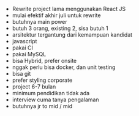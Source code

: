 - Rewrite project lama menggunakan React JS
- mulai efektif akhir juli untuk rewrite
- butuhnya main power
- butuh 3 orang, existing 2, sisa butuh 1
- arsitektur tergantung dari kemampuan kandidat
- javascript
- pakai CI
- pakai MySQL
- bisa Hybrid, prefer onsite
- nggak perlu bisa docker, dan unit testing
- bisa git
- prefer styling corporate
- project 6-7 bulan
- minimum pendidikan tidak ada
- interview cuma tanya pengalaman
- butuhnya jr to mid / mid